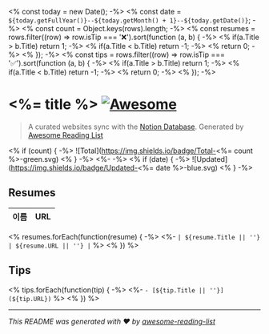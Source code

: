 <% const today = new Date();                                                                                                                          -%>
<% const date = `${today.getFullYear()}--${today.getMonth() + 1}--${today.getDate()}`;                                                                -%>
<% const count = Object.keys(rows).length;                                                                                                            -%>
<% const resumes = rows.filter((row) => row.isTip === ':x:').sort(function (a, b) {                                                                -%>
<%   if(a.Title > b.Title) return 1;                                                                                                                  -%>
<%   if(a.Title < b.Title) return -1;                                                                                                                 -%>
<%   return 0;                                                                                                                                        -%>
<% });                                                                                                                                                -%>
<% const tips = rows.filter((row) => row.isTip === ':white_check_mark:').sort(function (a, b) {                                                    -%>
<%   if(a.Title > b.Title) return 1;                                                                                                                  -%>
<%   if(a.Title < b.Title) return -1;                                                                                                                 -%>
<%   return 0;                                                                                                                                        -%>
<% });                                                                                                                                                -%>

# <%= title %> [![Awesome](https://cdn.rawgit.com/sindresorhus/awesome/d7305f38d29fed78fa85652e3a63e154dd8e8829/media/badge.svg)](https://github.com/sindresorhus/awesome)

> A curated websites sync with the [Notion Database](<%= databaseUrl %>). Generated by [Awesome Reading List](https://github.com/narkdown/awesome-reading-list)

<% if (count) {                                                                                                                                       -%>
![Total](https://img.shields.io/badge/Total-<%= count %>-green.svg)
<% }                                                                                                                                                  -%>
<%-                                                                                                                                                   -%>
<% if (date) {                                                                                                                                        -%>
![Updated](https://img.shields.io/badge/Updated-<%= date %>-blue.svg)
<% }                                                                                                                                                  -%>

## Resumes

| 이름 | URL |
| ---- | --- |
<% resumes.forEach(function(resume) {                                                                                                                 -%>
<%- `| ${resume.Title || ''} | ${resume.URL || ''} |`                                                                                                  %>
<% })                                                                                                                                                  %>

## Tips

<% tips.forEach(function(tip) {                                                                                                                        -%>
<%- `- [${tip.Title || ''}](${tip.URL})`                                                                                                                %>
<% })                                                                                                                                                   %>

---

_This README was generated with ❤️ by [awesome-reading-list](https://github.com/narkdown/awesome-reading-list)_

